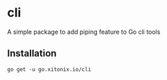 # cli
A simple package to add piping feature to Go cli tools



## Installation

`go get -u go.xitonix.io/cli`

